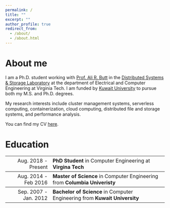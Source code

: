 ```yaml
---
permalink: /
title: ""
excerpt: ""
author_profile: true
redirect_from: 
  - /about/
  - /about.html
---
```


About me
======

I am a Ph.D. student working with [Prof. Ali R. Butt](https://people.cs.vt.edu/butta/) in the [Distributed Systems & Storage Laboratory](https://dssl.cs.vt.edu/) at the department of Electrical and Computer Engineering at Virginia Tech. I am funded by [Kuwait University](http://www.kuniv.edu.kw) to pursue both my M.S. and Ph.D. degrees.

My research interests include cluster management systems, serverless computing, containerization, cloud computing, distributed file and storage systems, and performance analysis.

You can find my CV [here](https://filebox.ece.vt.edu/~hadeel89/hadeel21.pdf).

Education
======

<table style="width:100%">
  <tr style="font-size:16px">
    <th style="text-align:right">
      <span style="font-weight:normal">Aug. 2018 - Present</span>
    </th>
    <th style="text-align:left">
      PhD Student <span style="font-weight:normal"> in Computer Engineering at </span>Virgina Tech
    </th>
  </tr>

  <tr style="font-size:16px">
    <th style="text-align:right">
      <span style="font-weight:normal">Aug. 2014 - Feb 2016</span>
    </th>
    <th style="text-align:left">
      Master of Science <span style="font-weight:normal">in Computer Engineering from</span> Columbia Univeristy
    </th>
  </tr>

  <tr style="font-size:16px">
    <th style="text-align:right">
      <span style="font-weight:normal">Sep. 2007 - Jan. 2012</span>
    </th>
    <th style="text-align:left">
      Bachelor of Science <span style="font-weight:normal">in Computer Engineering from</span> Kuwait University
    </th>
  </tr>
</table>

<!-- * **PhD Student** in Computer Engineering at **Virgina Tech** _(Aug. 2018 - Present)_
* **Master of Science** in Computer Engineering from **Columbia University** _(Aug. 2014 - Feb. 2016)_
* **Bachelor of Science** in Computer Engineering from **Kuwait University** _(Sep. 2007 - Jan. 2012)_
 -->
